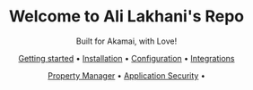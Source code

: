 <!-- markdownlint-configure-file {
  "MD013": {
    "code_blocks": false,
    "tables": false
  },
  "MD033": false,
  "MD041": false
} -->

<div align="center">

# Welcome to Ali Lakhani's Repo
Built for Akamai, with Love!

[Getting started](#getting-started) •
[Installation](#installation) •
[Configuration](#configuration) •
[Integrations](#third-party-integrations)

[Property Manager](#terraform/propertyManager) •
[Application Security](#installation) •


</div>
